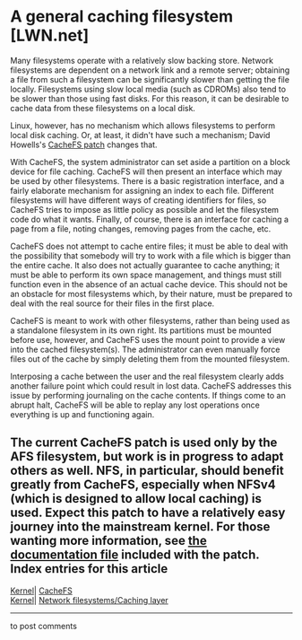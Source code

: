 # A general caching filesystem [LWN.net]

Many filesystems operate with a relatively slow backing store. Network filesystems are dependent on a network link and a remote server; obtaining a file from such a filesystem can be significantly slower than getting the file locally. Filesystems using slow local media (such as CDROMs) also tend to be slower than those using fast disks. For this reason, it can be desirable to cache data from these filesystems on a local disk. 

Linux, however, has no mechanism which allows filesystems to perform local disk caching. Or, at least, it didn't have such a mechanism; David Howells's [CacheFS patch](/Articles/99597/) changes that. 

With CacheFS, the system administrator can set aside a partition on a block device for file caching. CacheFS will then present an interface which may be used by other filesystems. There is a basic registration interface, and a fairly elaborate mechanism for assigning an index to each file. Different filesystems will have different ways of creating identifiers for files, so CacheFS tries to impose as little policy as possible and let the filesystem code do what it wants. Finally, of course, there is an interface for caching a page from a file, noting changes, removing pages from the cache, etc. 

CacheFS does not attempt to cache entire files; it must be able to deal with the possibility that somebody will try to work with a file which is bigger than the entire cache. It also does not actually guarantee to cache anything; it must be able to perform its own space management, and things must still function even in the absence of an actual cache device. This should not be an obstacle for most filesystems which, by their nature, must be prepared to deal with the real source for their files in the first place. 

CacheFS is meant to work with other filesystems, rather than being used as a standalone filesystem in its own right. Its partitions must be mounted before use, however, and CacheFS uses the mount point to provide a view into the cached filesystem(s). The administrator can even manually force files out of the cache by simply deleting them from the mounted filesystem. 

Interposing a cache between the user and the real filesystem clearly adds another failure point which could result in lost data. CacheFS addresses this issue by performing journaling on the cache contents. If things come to an abrupt halt, CacheFS will be able to replay any lost operations once everything is up and functioning again. 

The current CacheFS patch is used only by the AFS filesystem, but work is in progress to adapt others as well. NFS, in particular, should benefit greatly from CacheFS, especially when NFSv4 (which is designed to allow local caching) is used. Expect this patch to have a relatively easy journey into the mainstream kernel. For those wanting more information, see [the documentation file](/Articles/100330/) included with the patch.  
Index entries for this article  
---  
[Kernel](/Kernel/Index)| [CacheFS](/Kernel/Index#CacheFS)  
[Kernel](/Kernel/Index)| [Network filesystems/Caching layer](/Kernel/Index#Network_filesystems-Caching_layer)  
  


* * *

to post comments 
